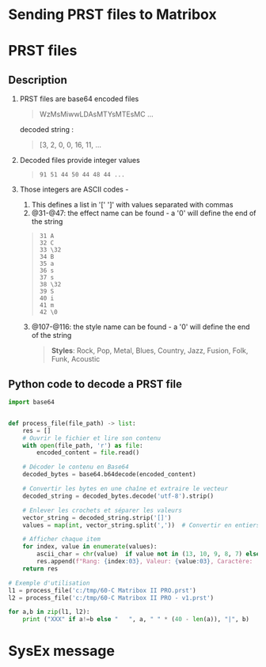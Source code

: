 Sending PRST files to Matribox
===

# PRST files
## Description
1. PRST files are base64 encoded files  
    > WzMsMiwwLDAsMTYsMTEsMC ...

    decoded string :
    > [3, 2, 0, 0, 16, 11, ...
2. Decoded files provide integer values
    > ````
    > 91 51 44 50 44 48 44 ...
    > ````
3. Those integers are ASCII codes -  
   1. This defines a list in '[' ']' with values separated with commas  
   2. @31-@47: the effect name can be found - a '0' will define the end of the string
   >    ````
   >    31 A
   >    32 C
   >    33 \32 
   >    34 B
   >    35 a
   >    36 s
   >    37 s
   >    38 \32 
   >    39 S
   >    40 i
   >    41 m
   >    42 \0
   >    ````
   3. @107-@116: the style name can be found  - a '0' will define the end of the string
      > **Styles**: Rock, Pop, Metal, Blues, Country, Jazz, Fusion, Folk, Funk, Acoustic

## Python code to decode a PRST file
````python
import base64


def process_file(file_path) -> list:
    res = []
    # Ouvrir le fichier et lire son contenu
    with open(file_path, 'r') as file:
        encoded_content = file.read()

    # Décoder le contenu en Base64
    decoded_bytes = base64.b64decode(encoded_content)

    # Convertir les bytes en une chaîne et extraire le vecteur
    decoded_string = decoded_bytes.decode('utf-8').strip()

    # Enlever les crochets et séparer les valeurs
    vector_string = decoded_string.strip('[]')
    values = map(int, vector_string.split(','))  # Convertir en entiers

    # Afficher chaque item
    for index, value in enumerate(values):
        ascii_char = chr(value)  if value not in (13, 10, 9, 8, 7) else rf"\{value}"# Convertir la valeur en caractère ASCII
        res.append(f"Rang: {index:03}, Valeur: {value:03}, Caractère: '{ascii_char}'")
    return res

# Exemple d'utilisation
l1 = process_file('c:/tmp/60-C Matribox II PRO.prst')
l2 = process_file('c:/tmp/60-C Matribox II PRO - v1.prst')

for a,b in zip(l1, l2):
    print ("XXX" if a!=b else "   ", a, " " * (40 - len(a)), "|", b)
```` 

# SysEx message